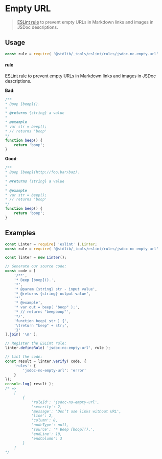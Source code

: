 <!--

@license Apache-2.0

Copyright (c) 2018 The Stdlib Authors.

Licensed under the Apache License, Version 2.0 (the "License");
you may not use this file except in compliance with the License.
You may obtain a copy of the License at

   http://www.apache.org/licenses/LICENSE-2.0

Unless required by applicable law or agreed to in writing, software
distributed under the License is distributed on an "AS IS" BASIS,
WITHOUT WARRANTIES OR CONDITIONS OF ANY KIND, either express or implied.
See the License for the specific language governing permissions and
limitations under the License.

-->

# Empty URL

> [ESLint rule][eslint-rules] to prevent empty URLs in Markdown links and images in JSDoc descriptions.

<section class="intro">

</section>

<!-- /.intro -->

<section class="usage">

## Usage

```javascript
const rule = require( '@stdlib/_tools/eslint/rules/jsdoc-no-empty-url' );
```

#### rule

[ESLint rule][eslint-rules] to prevent empty URLs in Markdown links and images in JSDoc descriptions.

**Bad**:

<!-- eslint-disable stdlib/jsdoc-no-empty-url, stdlib/jsdoc-markdown-remark -->

```javascript
/**
* Boop [beep]().
*
* @returns {string} a value
*
* @example
* var str = beep();
* // returns 'boop'
*/
function beep() {
    return 'boop';
}
```

**Good**:

```javascript
/**
* Boop [beep](http://foo.bar/baz).
*
* @returns {string} a value
*
* @example
* var str = beep();
* // returns 'boop'
*/
function beep() {
    return 'boop';
}
```

</section>

<!-- /.usage -->

<section class="examples">

## Examples

<!-- eslint no-undef: "error" -->

```javascript
const Linter = require( 'eslint' ).Linter;
const rule = require( '@stdlib/_tools/eslint/rules/jsdoc-no-empty-url' );

const linter = new Linter();

// Generate our source code:
const code = [
    '/**',
    '* Beep [boop]().',
    '*',
    '* @param {string} str - input value',
    '* @returns {string} output value',
    '*',
    '* @example',
    '* var out = beep( "boop" );',
    '* // returns "beepboop"',
    '*/',
    'function beep( str ) {',
    '\treturn "beep" + str;',
    '}'
].join( '\n' );

// Register the ESLint rule:
linter.defineRule( 'jsdoc-no-empty-url', rule );

// Lint the code:
const result = linter.verify( code, {
    'rules': {
        'jsdoc-no-empty-url': 'error'
    }
});
console.log( result );
/* =>
    [
        {
            'ruleId': 'jsdoc-no-empty-url',
            'severity': 2,
            'message': 'Don’t use links without URL',
            'line': 2,
            'column': 8,
            'nodeType': null,
            'source': '* Beep [boop]().',
            'endLine': 10,
            'endColumn': 3
        }
    ]
*/
```

</section>

<!-- /.examples -->

<!-- Section for related `stdlib` packages. Do not manually edit this section, as it is automatically populated. -->

<section class="related">

</section>

<!-- /.related -->

<!-- Section for all links. Make sure to keep an empty line after the `section` element and another before the `/section` close. -->

<section class="links">

[eslint-rules]: https://eslint.org/docs/developer-guide/working-with-rules

</section>

<!-- /.links -->
